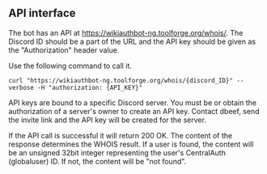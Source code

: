 ## API interface

The bot has an API at https://wikiauthbot-ng.toolforge.org/whois/. The Discord ID should be a part of the URL and the
API key should be given as the "Authorization" header value.

Use the following command to call it. 

```
curl "https://wikiauthbot-ng.toolforge.org/whois/{discord_ID}" --verbose -H "authorization: {API_KEY}"
```

API keys are bound to a specific Discord server. You must be or obtain the authorization of a server's owner to create
an API key. Contact dbeef, send the invite link and the API key will be created for the server.

If the API call is successful it will return 200 OK. The content of the response determines the WHOIS result. If a user is found,
the content will be an unsigned 32bit integer representing the user's CentralAuth (globaluser) ID. If not, the content will be
"not found".
